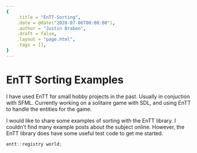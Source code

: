 ```yaml
---
{
    .title = "EnTT-Sorting",
    .date = @date("2020-07-06T00:00:00"),
    .author = "Justin Braben",
    .draft = false,
    .layout = "page.html",
    .tags = [],
}  
--- 
```


# EnTT Sorting Examples

I have used EnTT for small hobby projects in the past. Usually in conjuction with SFML.
Currently working on a solitaire game with SDL, and using EnTT to handle the entities for the game.

I would like to share some examples of sorting with the EnTT library. I couldn't find many example posts about the subject online.
However, the EnTT library does have some useful test code to get me started.


```cpp
entt::registry world;
```